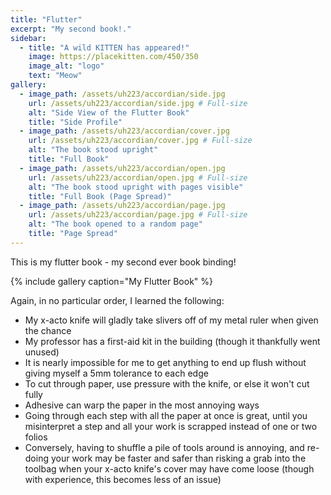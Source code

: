 ```yaml
---
title: "Flutter"
excerpt: "My second book!."
sidebar:
  - title: "A wild KITTEN has appeared!"
    image: https://placekitten.com/450/350
    image_alt: "logo"
    text: "Meow"
gallery:
  - image_path: /assets/uh223/accordian/side.jpg
    url: /assets/uh223/accordian/side.jpg # Full-size
    alt: "Side View of the Flutter Book"
    title: "Side Profile"
  - image_path: /assets/uh223/accordian/cover.jpg
    url: /assets/uh223/accordian/cover.jpg # Full-size
    alt: "The book stood upright"
    title: "Full Book"
  - image_path: /assets/uh223/accordian/open.jpg
    url: /assets/uh223/accordian/open.jpg # Full-size
    alt: "The book stood upright with pages visible"
    title: "Full Book (Page Spread)"
  - image_path: /assets/uh223/accordian/page.jpg
    url: /assets/uh223/accordian/page.jpg # Full-size
    alt: "The book opened to a random page"
    title: "Page Spread"
---
```


This is my flutter book - my second ever book binding!

{% include gallery caption="My Flutter Book" %}

Again, in no particular order, I learned the following:

- My x-acto knife will gladly take slivers off of my metal ruler when given the chance
- My professor has a first-aid kit in the building (though it thankfully went unused)
- It is nearly impossible for me to get anything to end up flush without giving myself a 5mm tolerance to each edge
- To cut through paper, use pressure with the knife, or else it won't cut fully
- Adhesive can warp the paper in the most annoying ways
- Going through each step with all the paper at once is great, until you misinterpret a step and all your work is scrapped instead of one or two folios
- Conversely, having to shuffle a pile of tools around is annoying, and re-doing your work may be faster and safer than risking a grab into the toolbag when your x-acto knife's cover may have come loose (though with experience, this becomes less of an issue)